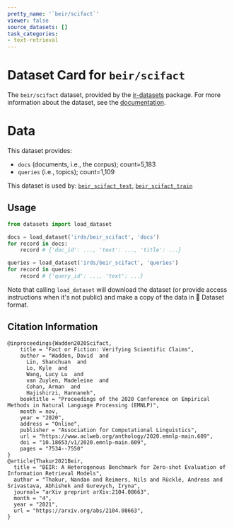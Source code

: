```yaml
---
pretty_name: '`beir/scifact`'
viewer: false
source_datasets: []
task_categories:
- text-retrieval
---
```


# Dataset Card for `beir/scifact`

The `beir/scifact` dataset, provided by the [ir-datasets](https://ir-datasets.com/) package.
For more information about the dataset, see the [documentation](https://ir-datasets.com/beir#beir/scifact).

# Data

This dataset provides:
 - `docs` (documents, i.e., the corpus); count=5,183
 - `queries` (i.e., topics); count=1,109


This dataset is used by: [`beir_scifact_test`](https://huggingface.co/datasets/irds/beir_scifact_test), [`beir_scifact_train`](https://huggingface.co/datasets/irds/beir_scifact_train)


## Usage

```python
from datasets import load_dataset

docs = load_dataset('irds/beir_scifact', 'docs')
for record in docs:
    record # {'doc_id': ..., 'text': ..., 'title': ...}

queries = load_dataset('irds/beir_scifact', 'queries')
for record in queries:
    record # {'query_id': ..., 'text': ...}

```

Note that calling `load_dataset` will download the dataset (or provide access instructions when it's not public) and make a copy of the
data in 🤗 Dataset format.

## Citation Information

```
@inproceedings{Wadden2020Scifact,
    title = "Fact or Fiction: Verifying Scientific Claims",
    author = "Wadden, David  and
      Lin, Shanchuan  and
      Lo, Kyle  and
      Wang, Lucy Lu  and
      van Zuylen, Madeleine  and
      Cohan, Arman  and
      Hajishirzi, Hannaneh",
    booktitle = "Proceedings of the 2020 Conference on Empirical Methods in Natural Language Processing (EMNLP)",
    month = nov,
    year = "2020",
    address = "Online",
    publisher = "Association for Computational Linguistics",
    url = "https://www.aclweb.org/anthology/2020.emnlp-main.609",
    doi = "10.18653/v1/2020.emnlp-main.609",
    pages = "7534--7550"
}
@article{Thakur2021Beir,
  title = "BEIR: A Heterogenous Benchmark for Zero-shot Evaluation of Information Retrieval Models",
  author = "Thakur, Nandan and Reimers, Nils and Rücklé, Andreas and Srivastava, Abhishek and Gurevych, Iryna", 
  journal= "arXiv preprint arXiv:2104.08663",
  month = "4",
  year = "2021",
  url = "https://arxiv.org/abs/2104.08663",
}
```
